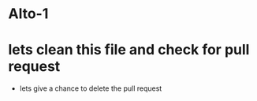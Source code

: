 # Alto-1

# lets clean this file and check for pull request


* lets give a chance to delete the pull request
 

